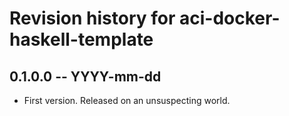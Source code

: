 # Revision history for aci-docker-haskell-template

## 0.1.0.0 -- YYYY-mm-dd

* First version. Released on an unsuspecting world.
